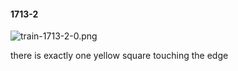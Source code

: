 #### 1713-2
![train-1713-2-0.png](https://github.com/lil-lab/nlvr/raw/master/nlvr/train/images/59/train-1713-2-0.png "train-1713-2-0.png")

there is exactly one yellow square touching the edge